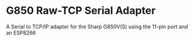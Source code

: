 # G850 Raw-TCP Serial Adapter
A Serial to TCP/IP adapter for the Sharp G850V(S) using the 11-pin port and an ESP8266
